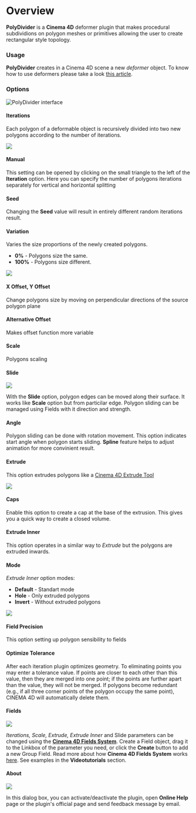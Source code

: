 # Overview

**PolyDivider** is a **Cinema 4D** deformer plugin that makes procedural subdividions on polygon meshes or primitives allowing the user to create rectangular style topology.

### Usage

**PolyDivider** creates in a Cinema 4D scene a new _deformer_ object. To know how to use deformers please take a look [this article](https://help.maxon.net/us/index.html#5460).&#x20;

### Options

![PolyDivider interface](../.gitbook/assets/annotation-2020-05-21-122350.jpg)

#### Iterations <a href="#dividerobject_sub" id="dividerobject_sub"></a>

Each polygon of a deformable object is recursively divided into two new polygons according to the number of iterations.

![](../.gitbook/assets/mikeudin\_polydivider\_help-iterations.jpg)

#### Manual <a href="#dividerobject_manuald" id="dividerobject_manuald"></a>

This setting can be opened by clicking on the small triangle to the left of the **Iteration** option. Here you can specify the number of polygons iterations separately for vertical and horizontal splitting

#### Seed <a href="#dividerobject_seed" id="dividerobject_seed"></a>

Changing the **Seed** value will result in entirely different random iterations result.

#### Variation <a href="#dividerobject_plusmin" id="dividerobject_plusmin"></a>

Varies the size proportions of the newly created polygons.&#x20;

* **0%** - Polygons size the same.&#x20;
* **100%** - Polygons size different.

![](../.gitbook/assets/variation.jpg)

#### X Offset, Y Offset <a href="#dividerobject_plusx" id="dividerobject_plusx"></a>

Change polygons size by moving on perpendicular directions of the source polygon plane

#### Alternative Offset <a href="#dividerobject_reverseplus" id="dividerobject_reverseplus"></a>

Makes offset function more variable

#### Scale <a href="#dividerobject_scale" id="dividerobject_scale"></a>

Polygons scaling

#### Slide <a href="#dividerobject_slidepower" id="dividerobject_slidepower"></a>

![](../.gitbook/assets/slide-with-linear-field.jpg)

With the **Slide** option, polygon edges can be moved  along their surface. It works like **Scale** option but from particilar edge. Polygon sliding can be managed using Fields with it direction and strength.&#x20;

#### Angle <a href="#dividerobject_slide" id="dividerobject_slide"></a>

Polygon sliding can be done with rotation movement. This option indicates start angle when polygon starts sliding. **Spline** feature helps to adjust animation for more convinient result.&#x20;

#### Extrude <a href="#dividerobject_extrude" id="dividerobject_extrude"></a>

This option extrudes polygons like a [Cinema 4D Extrude Tool ](https://help.maxon.net/us/index.html#TOOLEXTRUDE)

![](../.gitbook/assets/extrude-and-scale.jpg)

#### Caps <a href="#dividerobject_extrudecaps" id="dividerobject_extrudecaps"></a>

Enable this option to create a cap at the base of the extrusion. This gives you a quick way to create a closed volume.

#### Extrude Inner <a href="#dividerobject_extrudeinner" id="dividerobject_extrudeinner"></a>

This option operates in a similar way to _Extrude_ but the polygons are extruded inwards.

#### Mode <a href="#dividerobject_exmode" id="dividerobject_exmode"></a>

_Extrude Inner_ option modes:&#x20;

* **Default** - Standart mode&#x20;
* **Hole** - Only extruded polygons&#x20;
* **Invert** - Without extruded polygons

![](../.gitbook/assets/extrude-inner.jpg)

#### Field Precision <a href="#dividerobject_fieldpresc" id="dividerobject_fieldpresc"></a>

This option setting up polygon sensibility to fields&#x20;

#### Optimize Tolerance <a href="#dividerobject_tolerance" id="dividerobject_tolerance"></a>

After each iteration plugin optimizes geometry. To eliminating points you may enter a tolerance value. If points are closer to each other than this value, then they are merged into one point; if the points are further apart than the value, they will not be merged. If polygons become redundant (e.g., if all three corner points of the polygon occupy the same point), CINEMA 4D will automatically delete them.

#### Fields

![](../.gitbook/assets/fields.jpg)

_Iterations, Scale, Extrude, Extrude Inner_ and Slide parameters can be changed using the [**Cinema 4D Fields System**](https://www.youtube.com/watch?v=Vzt4midvx30). Create a Field object, drag it to the Linkbox of the parameter you need, or click the **Create** button to add a new Group Field. Read more about how **Cinema 4D Fields System** works [here](https://help.maxon.net/us/index.html#58091). See examples in the **Videotutorials** section.

#### About

![](../.gitbook/assets/about.jpg)

In this dialog box, you can activate/deactivate the plugin, open **Online Help** page or the plugin's official page and send feedback message by email.

